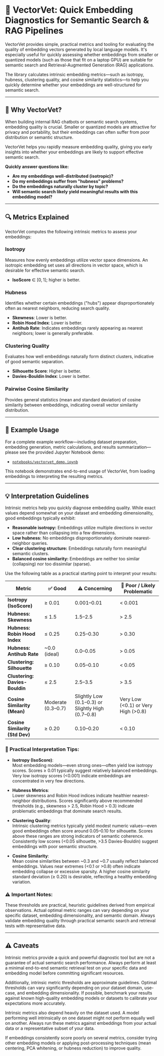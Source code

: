 # 🧬 VectorVet: Quick Embedding Diagnostics for Semantic Search & RAG Pipelines  
  
VectorVet provides simple, practical metrics and tooling for evaluating the quality of embedding vectors generated by local language models. It's especially useful for quickly assessing whether embeddings from smaller or quantized models (such as those that fit on a laptop GPU) are suitable for semantic search and Retrieval-Augmented Generation (RAG) applications.  
  
The library calculates intrinsic embedding metrics—such as isotropy, hubness, clustering quality, and cosine similarity statistics—to help you quickly determine whether your embeddings are well-structured for semantic search.  
  
---  
  
## 🚩 Why VectorVet?  
  
When building internal RAG chatbots or semantic search systems, embedding quality is crucial. Smaller or quantized models are attractive for privacy and portability, but their embeddings can often suffer from poor distribution or semantic structure.  
  
VectorVet helps you rapidly measure embedding quality, giving you early insights into whether your embeddings are likely to support effective semantic search.  
  
**Quickly answer questions like:**  
  
- **Are my embeddings well-distributed (isotropic)?**  
- **Do my embeddings suffer from "hubness" problems?**  
- **Do the embeddings naturally cluster by topic?**  
- **Will semantic search likely yield meaningful results with this embedding model?**  
  
---  
  
## 🔍 Metrics Explained  
  
VectorVet computes the following intrinsic metrics to assess your embeddings:  
  
### Isotropy  
Measures how evenly embeddings utilize vector space dimensions. An isotropic embedding set uses all directions in vector space, which is desirable for effective semantic search.  
  
- **IsoScore** ∈ [0, 1]; higher is better.  
  
### Hubness  
Identifies whether certain embeddings ("hubs") appear disproportionately often as nearest neighbors, reducing search quality.  
  
- **Skewness**: Lower is better.  
- **Robin Hood Index**: Lower is better.  
- **Antihub Rate**: Indicates embeddings rarely appearing as nearest neighbors; lower is generally preferable.  
  
### Clustering Quality  
Evaluates how well embeddings naturally form distinct clusters, indicative of good semantic separation.  
  
- **Silhouette Score**: Higher is better.  
- **Davies-Bouldin Index**: Lower is better.  
  
### Pairwise Cosine Similarity  
Provides general statistics (mean and standard deviation) of cosine similarity between embeddings, indicating overall vector similarity distribution.  
  
---  
  
## 📖 Example Usage  
  
For a complete example workflow—including dataset preparation, embedding generation, metric calculations, and results summarization—please see the provided Jupyter Notebook demo:  
  
- [`notebooks/vectorvet_demo.ipynb`](notebooks/vectorvet_demo.ipynb)  
  
This notebook demonstrates end-to-end usage of VectorVet, from loading embeddings to interpreting the resulting metrics.  
  
---  

## 💡 Interpretation Guidelines  
  
Intrinsic metrics help you quickly diagnose embedding quality. While exact values depend somewhat on your dataset and embedding dimensionality, good embeddings typically exhibit:  
  
- **Reasonable isotropy:** Embeddings utilize multiple directions in vector space rather than collapsing into a few dimensions.  
- **Low hubness:** No embeddings disproportionately dominate nearest-neighbor queries.  
- **Clear clustering structure:** Embeddings naturally form meaningful semantic clusters.  
- **Balanced cosine similarity:** Embeddings are neither too similar (collapsing) nor too dissimilar (sparse).  
  
Use the following table as a practical starting point to interpret your results:  
  
| Metric                           | ✅ Good                         | ⚠️ Concerning                    | 🚫 Poor / Likely Problematic    |  
|----------------------------------|---------------------------------|----------------------------------|---------------------------------|  
| **Isotropy (IsoScore)**          | ≥ 0.01                          | 0.001–0.01                       | < 0.001                         |  
| **Hubness: Skewness**            | ≤ 1.5                           | 1.5–2.5                          | > 2.5                           |  
| **Hubness: Robin Hood Index**    | ≤ 0.25                          | 0.25–0.30                        | > 0.30                          |  
| **Hubness: Antihub Rate**        | ~0.0 (ideal)                    | 0.0–0.05                         | > 0.05                          |  
| **Clustering: Silhouette**       | ≥ 0.10                          | 0.05–0.10                        | < 0.05                          |  
| **Clustering: Davies-Bouldin**   | ≤ 2.5                           | 2.5–3.5                          | > 3.5                           |  
| **Cosine Similarity (Mean)**     | Moderate (0.3–0.7)              | Slightly Low (0.1–0.3) or Slightly High (0.7–0.8) | Very Low (<0.1) or Very High (>0.8) |  
| **Cosine Similarity (Std Dev)**  | ≥ 0.20                          | 0.10–0.20                        | < 0.10                          |  
  
### 📌 **Practical Interpretation Tips:**  
  
- **Isotropy (IsoScore)**:   
  Most embedding models—even strong ones—often yield low isotropy scores. Scores ≥ 0.01 typically suggest relatively balanced embeddings. Very low isotropy scores (<0.001) indicate embeddings are concentrated in very few directions.  
  
- **Hubness Metrics**:   
  Lower skewness and Robin Hood indices indicate healthier nearest-neighbor distributions. Scores significantly above recommended thresholds (e.g., skewness > 2.5, Robin Hood > 0.3) indicate problematic embeddings that dominate search results.  
  
- **Clustering Quality**:  
  Intrinsic clustering metrics typically yield modest numeric values—even good embeddings often score around 0.05–0.10 for silhouette. Scores above these ranges are strong indicators of semantic coherence. Consistently low scores (<0.05 silhouette, >3.5 Davies-Bouldin) suggest embeddings with poor semantic structure.  
  
- **Cosine Similarity**:  
  Mean cosine similarities between ~0.3 and ~0.7 usually reflect balanced embeddings. Values near extremes (<0.1 or >0.8) often indicate embedding collapse or excessive sparsity. A higher cosine similarity standard deviation (≥ 0.20) is desirable, reflecting a healthy embedding variation.  
  
### ⚠️ **Important Notes:**  
  
These thresholds are practical, heuristic guidelines derived from empirical observations. Actual optimal metric ranges can vary depending on your specific dataset, embedding dimensionality, and semantic domain. Always validate embedding quality through practical semantic search and retrieval tests with representative data.  

---  
  
## ⚠️ Caveats  
  
Intrinsic metrics provide a quick and powerful diagnostic tool but are not a guarantee of actual semantic search performance. Always perform at least a minimal end-to-end semantic retrieval test on your specific data and embedding model before committing significant resources.  
  
Additionally, intrinsic metric thresholds are approximate guidelines. Optimal thresholds can vary significantly depending on your dataset domain, use-case, and embedding dimensionality. If possible, benchmark your results against known high-quality embedding models or datasets to calibrate your expectations more accurately.  
  
Intrinsic metrics also depend heavily on the dataset used. A model performing well intrinsically on one dataset might not perform equally well on another. Always run these metrics against embeddings from your actual data or a representative subset of your data.  
  
If embeddings consistently score poorly on several metrics, consider trying other embedding models or applying post-processing techniques (mean centering, PCA whitening, or hubness reduction) to improve quality.  